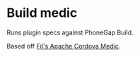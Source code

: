 # Build medic

Runs plugin specs against PhoneGap Build.

Based off [Fil's Apache Cordova Medic](https://github.com/filmaj/medic).
